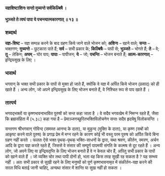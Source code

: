 #### यज्ञशिष्टाशिनः सन्तो मुच्यन्ते सर्वकिल्बिषै ।
#### भुञ्जते ते त्वघं पापा ये पचन्त्यात्मकारणात् ॥ १३ ॥

### शब्दार्थ

**यज्ञ-शिष्ट** – यज्ञ सम्पन्न करने के बाद ग्रहण किये जाने वाले भोजन को; **अशिनः** – खाने  वाले; **सन्तः** – भक्तगण; **मुच्यन्ते** – छुटकारा पाते हैं; **सर्व** – सभी प्रकार  के; **किल्बिषैः** – पापों से; **भुञ्जते** – भोगते हैं; **ते** – वे; **तु** – लेकिन; **अघम्** – घोर पाप; **पापाः** – पापीजन; **ये** – जो; **पचन्ति** – भोजन बनाते हैं; **आत्म-कारणात्** – इन्द्रियसुख के लिए ।

### भावार्थ

भगवान् के भक्त सभी प्रकार के पापों से मुक्त हो जाते हैं, क्योंकि वे यज्ञ में अर्पित किये भोजन (प्रसाद) को ही खाते हैं । अन्य लोग, जो अपने इन्द्रियसुख के लिए भोजन बनाते हैं, वे निश्चित रूप से पाप खाते हैं ।

### तात्पर्य

भगवद्भक्तों या कृष्णभावनाभावित पुरुषों को सन्त कहा जाता है । वे सदैव भगवत्प्रेम में निमग्न रहते हैं, जैसा कि ब्रह्मसंहिता में (५.३८) कहा गया है – प्रेमाञ्जनच्छुरितभक्तिविलोचनेन सन्तः सदैव हृदयेषु विलोकयन्ति ।

सन्तगण श्रीभगवान् गोविन्द (समस्त आनन्द के दाता), या मुकुन्द (मुक्ति के दाता), या कृष्ण (सबों को आकृष्ट करने वाले पुरुष) के प्रगाढ़ प्रेम में मग्न रहने के कारण कोई भी वस्तु परम पुरुष को अर्पित किये बिना ग्रहण नहीं करते । फलतः ऐसे भक्त पृथक्-पृथक् भक्ति-साधनों के द्वारा, यथा श्रवण, कीर्तन, स्मरण, अर्चन आदि के द्वारा यज्ञ करते रहते हैं, जिससे वे संसार की सम्पूर्ण पापमयी संगति के कल्मष से दूर रहते हैं । अन्य लोग, जो अपने लिए या इन्द्रियतृप्ति के लिए भोजन बनाते हैं वे न केवल चोर हैं, अपितु सभी प्रकार के पापों को खाने वाले हैं । जो व्यक्ति चोर तथा पापी दोनों हो, भला वह किस तरह सुखी रह सकता है ? यह सम्भव नहीं । अतः सभी प्रकार से सुखी रहने के लिए मनुष्यों को पूर्ण कृष्णभावनामृत में संकीर्तन-यज्ञ करने की सरल विधि बताई जानी चाहिए, अन्यथा संसार में शान्ति या सुख नहीं हो सकता ।